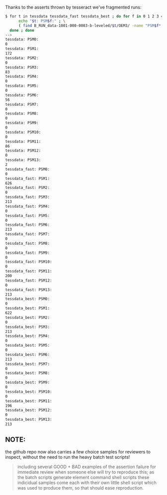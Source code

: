 
Thanks to the asserts thrown by tesseract we've fragmented runs:


```sh
$ for t in tessdata tessdata_fast tessdata_best ; do for f in 0 1 2 3 4 5 6 7 8 9 10 11 12 13 ; do \
      echo "$t: PSM$f:" ; \
      ( find B_RUN_data-1001-000-0003-b-leveled/$t/OEM3/ -name "PSM$f*.tif" | wc -l ) ; \
  done ; done
-->
tessdata: PSM0:
0
tessdata: PSM1:
172
tessdata: PSM2:
0
tessdata: PSM3:
83
tessdata: PSM4:
0
tessdata: PSM5:
0
tessdata: PSM6:
56
tessdata: PSM7:
0
tessdata: PSM8:
0
tessdata: PSM9:
0
tessdata: PSM10:
0
tessdata: PSM11:
86
tessdata: PSM12:
0
tessdata: PSM13:
2
tessdata_fast: PSM0:
0
tessdata_fast: PSM1:
626
tessdata_fast: PSM2:
0
tessdata_fast: PSM3:
213
tessdata_fast: PSM4:
0
tessdata_fast: PSM5:
0
tessdata_fast: PSM6:
213
tessdata_fast: PSM7:
0
tessdata_fast: PSM8:
0
tessdata_fast: PSM9:
0
tessdata_fast: PSM10:
0
tessdata_fast: PSM11:
200
tessdata_fast: PSM12:
0
tessdata_fast: PSM13:
213
tessdata_best: PSM0:
0
tessdata_best: PSM1:
622
tessdata_best: PSM2:
0
tessdata_best: PSM3:
213
tessdata_best: PSM4:
0
tessdata_best: PSM5:
0
tessdata_best: PSM6:
213
tessdata_best: PSM7:
0
tessdata_best: PSM8:
0
tessdata_best: PSM9:
0
tessdata_best: PSM10:
0
tessdata_best: PSM11:
196
tessdata_best: PSM12:
0
tessdata_best: PSM13:
213
```



## NOTE: 

the github repo now also carries a few choice samples for reviewers to inspect, without the need to run the heavy batch test scripts!

> including several GOOD + BAD examples of the assertion failure for immediate review when someone else will try to reproduce this; as the batch scripts generate element command shell scripts these indicidual samples come each with their own little shell script which was used to produce them, so that should ease reproduction.



